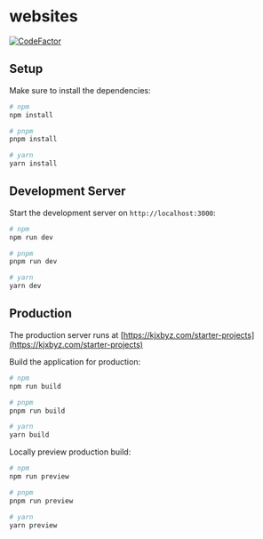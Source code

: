 # websites

[![CodeFactor](https://www.codefactor.io/repository/github/StarterHub/websites/badge)](https://www.codefactor.io/repository/github/StarterHub/websites)

## Setup

Make sure to install the dependencies:

```bash
# npm
npm install

# pnpm
pnpm install

# yarn
yarn install
```

## Development Server

Start the development server on `http://localhost:3000`:

```bash
# npm
npm run dev

# pnpm
pnpm run dev

# yarn
yarn dev
```

## Production

The production server runs at [https://kjxbyz.com/starter-projects](https://kjxbyz.com/starter-projects)

Build the application for production:

```bash
# npm
npm run build

# pnpm
pnpm run build

# yarn
yarn build
```

Locally preview production build:

```bash
# npm
npm run preview

# pnpm
pnpm run preview

# yarn
yarn preview
```

